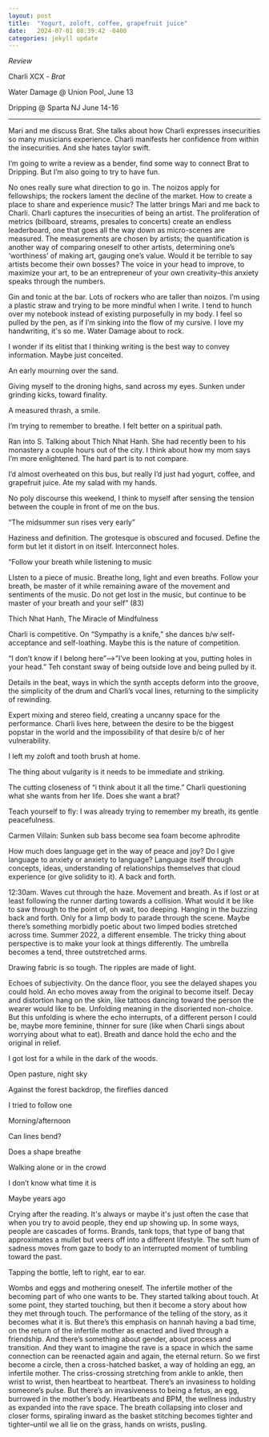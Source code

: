 ```yaml
---
layout: post
title:  "Yogurt, zoloft, coffee, grapefruit juice"
date:   2024-07-01 08:39:42 -0400
categories: jekyll update
---
```

<i>Review</i>

Charli XCX - <i>Brat</i>

Water Damage @ Union Pool, June 13

Dripping @ Sparta NJ June 14-16 

---------------


Mari and me discuss Brat. She talks about how Charli expresses insecurities so many musicians experience. Charli manifests her confidence from within the insecurities. And she hates taylor swift. 

I’m going to write a review as a bender, find some way to connect Brat to Dripping. But I’m also going to try to have fun.

No ones really sure what direction to go in. The noizos apply for fellowships; the rockers lament the decline of the market. How to create a place to share and experience music? The latter brings Mari and me back to Charli. Charli captures the insecurities of being an artist. The proliferation of metrics (billboard, streams, presales to concerts) create an endless leaderboard, one that goes all the way down as micro-scenes are measured. The measurements are chosen by artists; the quantification is another way of comparing oneself to other artists, determining one’s ‘worthiness’ of making art, gauging one’s value. Would it be terrible to say artists become their own bosses? The voice in your head to improve, to maximize your art, to be an entrepreneur of your own creativity–this anxiety speaks through the numbers. 

Gin and tonic at the bar. Lots of rockers who are taller than noizos. I’m using a plastic straw and trying to be more mindful when I write. I tend to hunch over my notebook instead of existing purposefully in my body. I feel so pulled by the pen, as if I’m sinking into the flow of my cursive. I love my handwriting, it's so me. Water Damage about to rock. 

I wonder if its elitist that I thinking writing is the best way to convey information. Maybe just conceited. 

An early mourning over the sand. 

Giving myself to the droning highs, sand across my eyes. Sunken under grinding kicks, toward finality. 

A measured thrash, a smile. 

I’m trying to remember to breathe. I felt better on a spiritual path. 

Ran into S. Talking about Thich Nhat Hanh. She had recently been to his monastery a couple hours out of the city. I think about how my mom says I’m more enlightened. The hard part is to not compare. 

I’d almost overheated on this bus, but really I’d just had yogurt, coffee, and grapefruit juice. Ate my salad with my hands. 

No poly discourse this weekend, I think to myself after sensing the tension between the couple in front of me on the bus. 

“The midsummer sun rises very early” 

Haziness and definition. The grotesque is obscured and focused. Define the form but let it distort in on itself. Interconnect holes.

“Follow your breath while listening to music

LIsten to a piece of music. Breathe long, light and even breaths. Follow your breath, be master of it while remaining aware of the movement and sentiments of the music. Do not get lost in the music, but continue to be master of your breath and your self” (83)

Thich Nhat Hanh, The Miracle of Mindfulness 

Charli is competitive. On “Sympathy is a knife,” she dances b/w self-acceptance and self-loathing. Maybe this is the nature of competition. 

“I don’t know if I belong here”-->”I’ve been looking at you, putting holes in your head.” Teh constant sway of being outside love and being pulled by it. 

Details in the beat, ways in which the synth accepts deform into the groove, the simplicity of the drum and Charli’s vocal lines, returning to the simplicity of rewinding. 

Expert mixing and stereo field, creating a uncanny space for the performance. Charli lives here, between the desire to be the biggest popstar in the world and the impossibility of that desire b/c of her vulnerability. 

I left my zoloft and tooth brush at home. 

The thing about vulgarity is it needs to be immediate and striking. 

The cutting closeness of “i think about it all the time.” Charli questioning what she wants from her life. Does she want a brat? 

Teach yourself to fly: I was already trying to remember my breath, its gentle peacefulness. 

Carmen Villain: Sunken sub bass become sea foam become aphrodite 

How much does language get in the way of peace and joy? Do I give language to anxiety or anxiety to language? Language itself through concepts, ideas, understanding of relationships themselves that cloud experience (or give solidity to it). A back and forth. 

12:30am. Waves cut through the haze. Movement and breath. As if lost or at least following the runner darting towards a collision. What would it be like to saw through to the point of, oh wait, too deeping. Hanging in the buzzing back and forth. Only for a limp body to parade through the scene. Maybe there’s something morbidly poetic about two limped bodies stretched across time. Summer 2022, a different ensemble. The tricky thing about perspective is to make your look at things differently. The umbrella becomes a tend, three outstretched arms. 

Drawing fabric is so tough. The ripples are made of light. 

Echoes of subjectivity. On the dance floor, you see the delayed shapes you could hold. An echo moves away from the original to become itself. Decay and distortion hang on the skin, like tattoos dancing toward the person the wearer would like to be. Unfolding meaning in the disoriented non-choice. But this unfolding is where the echo interrupts, of a different person I could be, maybe more feminine, thinner for sure (like when Charli sings about worrying about what to eat). Breath and dance hold the echo and the original in relief. 

I got lost for a while in the dark of the woods. 

Open pasture, night sky

Against the forest backdrop, the fireflies danced

I tried to follow one


Morning/afternoon

Can lines bend? 

Does a shape breathe

Walking alone or in the crowd 

I don’t know what time it is 

Maybe years ago

Crying after the reading. It's always or maybe it's just often the case that when you try to avoid people, they end up showing up. In some ways, people are cascades of forms. Brands, tank tops, that type of bang that approximates a mullet but veers off into a different lifestyle. The soft hum of sadness moves from gaze to body to an interrupted moment of tumbling toward the past. 

Tapping the bottle, left to right, ear to ear.

Wombs and eggs and mothering oneself. The infertile mother of the becoming part of who one wants to be. They started talking about touch. At some point, they started touching, but then it become a story about how they met through touch. The performance of the telling of the story, as it becomes what it is. But there’s this emphasis on hannah having a bad time, on the return of the infertile mother as enacted and lived through a friendship. And there’s something about gender, about process and transition. And they want to imagine the rave is a space in which the same connection can be reenacted again and again, the eternal return. So we first become a circle, then a cross-hatched basket, a way of holding an egg, an infertile mother. The criss-crossing stretching from ankle to ankle, then wrist to wrist, then heartbeat to heartbeat. There’s an invasiness to holding someone’s pulse. But there’s an invasiveness to being a fetus, an egg, burrowed in the mother’s body. Heartbeats and BPM, the wellness industry as expanded into the rave space. The breath collapsing into closer and closer forms, spiraling inward as the basket stitching becomes tighter and tighter–until we all lie on the grass, hands on wrists, pusling. 
